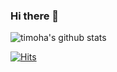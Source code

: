 ### Hi there 👋

<!--
**t1mosha/t1mosha** is a ✨ _special_ ✨ repository because its `README.md` (this file) appears on your GitHub profile.

Here are some ideas to get you started:

- 🔭 I’m currently working on ...
- 🌱 I’m currently learning ...
- 👯 I’m looking to collaborate on ...
- 🤔 I’m looking for help with ...
- 💬 Ask me about ...
- 📫 How to reach me: ...
- 😄 Pronouns: ...
- ⚡ Fun fact: ...
-->
![timoha's github stats](https://github-readme-stats.vercel.app/api?username=TimohaDev&theme=dark&show_icons=true)

[![Hits](https://hits.seeyoufarm.com/api/count/incr/badge.svg?url=https%3A%2F%2Fgithub.com/t1mosha%2Fgjbae1212%2Fhit-counter&count_bg=%23000000&title_bg=%23BA4242&icon=github.svg&icon_color=%23FFFFFF&title=Profile+Visits&edge_flat=false)](http://timoha.site)
